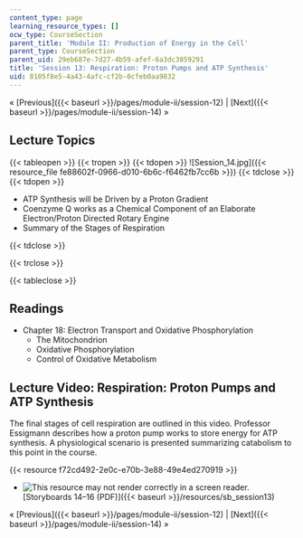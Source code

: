 ```yaml
---
content_type: page
learning_resource_types: []
ocw_type: CourseSection
parent_title: 'Module II: Production of Energy in the Cell'
parent_type: CourseSection
parent_uid: 29eb687e-7d27-4b59-afef-6a3dc3859291
title: 'Session 13: Respiration: Proton Pumps and ATP Synthesis'
uid: 8105f8e5-4a43-4afc-cf2b-0cfeb0aa9832
---
```


« [Previous]({{< baseurl >}}/pages/module-ii/session-12) | [Next]({{< baseurl >}}/pages/module-ii/session-14) »

Lecture Topics
--------------

{{< tableopen >}}
{{< tropen >}}
{{< tdopen >}}
![Session_14.jpg]({{< resource_file fe88602f-0966-d010-6b6c-f6462fb7cc6b >}})
{{< tdclose >}}
{{< tdopen >}}


*   ATP Synthesis will be Driven by a Proton Gradient
*   Coenzyme Q works as a Chemical Component of an Elaborate Electron/Proton Directed Rotary Engine
*   Summary of the Stages of Respiration


{{< tdclose >}}

{{< trclose >}}

{{< tableclose >}}

Readings
--------

*   Chapter 18: Electron Transport and Oxidative Phosphorylation
    *   The Mitochondrion
    *   Oxidative Phosphorylation
    *   Control of Oxidative Metabolism

Lecture Video: Respiration: Proton Pumps and ATP Synthesis
----------------------------------------------------------

The final stages of cell respiration are outlined in this video. Professor Essigmann describes how a proton pump works to store energy for ATP synthesis. A physiological scenario is presented summarizing catabolism to this point in the course.

{{< resource f72cd492-2e0c-e70b-3e88-49e4ed270919 >}}

*   ![This resource may not render correctly in a screen reader.](/images/inacessible.gif)[Storyboards 14–16 (PDF)]({{< baseurl >}}/resources/sb_session13)

« [Previous]({{< baseurl >}}/pages/module-ii/session-12) | [Next]({{< baseurl >}}/pages/module-ii/session-14) »